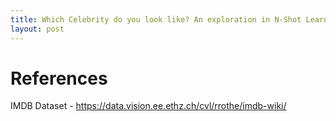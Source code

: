 ```yaml
---
title: Which Celebrity do you look like? An exploration in N-Shot Learning
layout: post
---
```


# References 

IMDB Dataset - https://data.vision.ee.ethz.ch/cvl/rrothe/imdb-wiki/